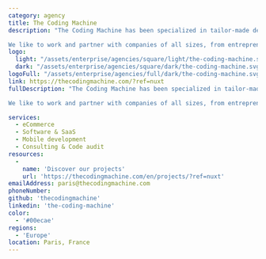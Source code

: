```yaml
---
category: agency
title: The Coding Machine
description: "The Coding Machine has been specialized in tailor-made development around Open Source technologies for more than 15 years.

We like to work and partner with companies of all sizes, from entrepreneurs to multinationals, in all sectors. Technical expertise, challenge (and curiosity) is what drives us."
logo:
  light: "/assets/enterprise/agencies/square/light/the-coding-machine.svg"
  dark: "/assets/enterprise/agencies/square/dark/the-coding-machine.svg"
logoFull: "/assets/enterprise/agencies/full/dark/the-coding-machine.svg"
link: https://thecodingmachine.com/?ref=nuxt
fullDescription: "The Coding Machine has been specialized in tailor-made development around Open Source technologies for more than 15 years.

We like to work and partner with companies of all sizes, from entrepreneurs to multinationals, in all sectors. Technical expertise, challenge (and curiosity) is what drives us."

services:
  - eCommerce
  - Software & SaaS
  - Mobile development
  - Consulting & Code audit
resources:
  -
    name: 'Discover our projects'
    url: 'https://thecodingmachine.com/en/projects/?ref=nuxt'
emailAddress: paris@thecodingmachine.com
phoneNumber:
github: 'thecodingmachine'
linkedin: 'the-coding-machine'
color:
  - '#00ecae'
regions:
  - 'Europe'
location: Paris, France
---
```

